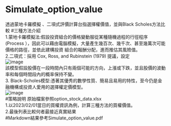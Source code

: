 # Simulate_option_value
透過蒙地卡羅模擬 、二項式評價計算台指選擇權價值，並與Black Scholes方法比較
#三種方法介紹  
1.蒙地卡羅模擬法:假設投資組合的價格變動服從某種隨機過程的行徑程序(Process ），因此可以藉由電腦模擬，大量產生幾百次、幾千次、甚至幾萬次可能價格的路徑，並依此建構投資
組合的報酬分配，進而推估其風險值。  
2.二項式：採用 Cox, Ross, and Rubinstein (1979) 提議，設定  
![image](https://github.com/s930444/Simulate_option_value/assets/169229355/d415f5d4-9064-4265-a447-12289f260ca9)  
該模型假設股價在一段時間內只有兩個可能的方向，上漲或下跌，並且股價的波動率和每個時間段內的概率保持不變。  
3. Black-Scholes模型:憑著其優秀的數學性質、簡易且易用的特性，至今仍是金融機構或投資人愛用的選擇權定價模型。  
![image](https://github.com/s930444/Simulate_option_value/assets/169229355/a963c722-bfed-456c-a18b-78c344a2d37c)  
#策略說明
原始檔案參照option_stock_data.xlsx  
1.以2023/02/01當日的買權資訊為例，計算三種方法的買權價值。  
2.最後列表比較何者最接近真實結果    
#Markdown結果參考Simulate_option_value.pdf  







